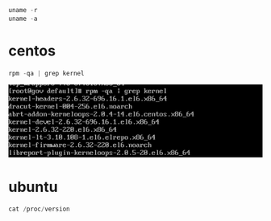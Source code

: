 ```php
uname -r
uname -a
```
# centos
```java
rpm -qa | grep kernel
```
![image.png](./images/20231018_0006432466.png)
# **ubuntu**
```php
cat /proc/version
```
